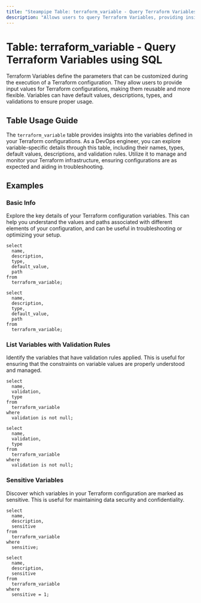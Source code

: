 ```yaml
---
title: "Steampipe Table: terraform_variable - Query Terraform Variables using SQL"
description: "Allows users to query Terraform Variables, providing insights into variable definitions and their properties within Terraform configurations."
---
```


# Table: terraform_variable - Query Terraform Variables using SQL

Terraform Variables define the parameters that can be customized during the execution of a Terraform configuration. They allow users to provide input values for Terraform configurations, making them reusable and more flexible. Variables can have default values, descriptions, types, and validations to ensure proper usage.

## Table Usage Guide

The `terraform_variable` table provides insights into the variables defined in your Terraform configurations. As a DevOps engineer, you can explore variable-specific details through this table, including their names, types, default values, descriptions, and validation rules. Utilize it to manage and monitor your Terraform infrastructure, ensuring configurations are as expected and aiding in troubleshooting.

## Examples

### Basic Info
Explore the key details of your Terraform configuration variables. This can help you understand the values and paths associated with different elements of your configuration, and can be useful in troubleshooting or optimizing your setup.

```sql+postgres
select
  name,
  description,
  type,
  default_value,
  path
from
  terraform_variable;
```

```sql+sqlite
select
  name,
  description,
  type,
  default_value,
  path
from
  terraform_variable;
```

### List Variables with Validation Rules
Identify the variables that have validation rules applied. This is useful for ensuring that the constraints on variable values are properly understood and managed.

```sql+postgres
select
  name,
  validation,
  type
from
  terraform_variable
where
  validation is not null;
```

```sql+sqlite
select
  name,
  validation,
  type
from
  terraform_variable
where
  validation is not null;
```

### Sensitive Variables
Discover which variables in your Terraform configuration are marked as sensitive. This is useful for maintaining data security and confidentiality.

```sql+postgres
select
  name,
  description,
  sensitive
from
  terraform_variable
where
  sensitive;
```

```sql+sqlite
select
  name,
  description,
  sensitive
from
  terraform_variable
where
  sensitive = 1;
```
